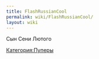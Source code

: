```yaml
---
title: FlashRussianCool
permalink: wiki/FlashRussianCool/
layout: wiki
---
```


Сын Сени Лютого

[Категория:Пуперы](Категория:Пуперы "wikilink")
